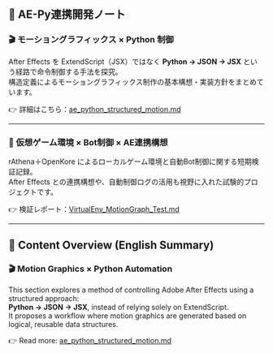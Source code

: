 ## 📘 AE-Py連携開発ノート

### 🎬 モーショングラフィックス × Python 制御

After Effects を ExtendScript（JSX）ではなく **Python → JSON → JSX** という経路で命令制御する手法を探究。  
構造定義によるモーショングラフィックス制作の基本構想・実装方針をまとめています。

👉 詳細はこちら：[ae_python_structured_motion.md](./ae_python_structured_motion.md)

---

### 🤖 仮想ゲーム環境 × Bot制御 × AE連携構想

rAthena＋OpenKore によるローカルゲーム環境と自動Bot制御に関する短期検証記録。  
After Effects との連携構想や、自動制御ログの活用も視野に入れた試験的プロジェクトです。

👉 検証レポート：[VirtualEnv_MotionGraph_Test.md](./VirtualEnv_MotionGraph_Test.md)


---


## 📘 Content Overview (English Summary)

### 🎬 Motion Graphics × Python Automation

This section explores a method of controlling Adobe After Effects using a structured approach:  
**Python → JSON → JSX**, instead of relying solely on ExtendScript.  
It proposes a workflow where motion graphics are generated based on logical, reusable data structures.

👉 Read more: [ae_python_structured_motion.md](./ae_python_structured_motion_en.md)


